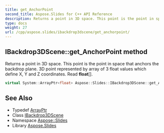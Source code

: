 ```yaml
---
title: get_AnchorPoint
second_title: Aspose.Slides for C++ API Reference
description: Returns a point in 3D space. This point is the point in space that anchors the backdrop plane. 3D point represented by array of 3 float values which define X, Y and Z coordinates. Read float[].
type: docs
weight: 27
url: /cpp/aspose.slides/ibackdrop3dscene/get_anchorpoint/
---
```

## IBackdrop3DScene::get_AnchorPoint method


Returns a point in 3D space. This point is the point in space that anchors the backdrop plane. 3D point represented by array of 3 float values which define X, Y and Z coordinates. Read **float**[].

```cpp
virtual System::ArrayPtr<float> Aspose::Slides::IBackdrop3DScene::get_AnchorPoint()=0
```

## See Also

* Typedef [ArrayPtr](../../../system/arrayptr/)
* Class [IBackdrop3DScene](../)
* Namespace [Aspose::Slides](../../)
* Library [Aspose.Slides](../../../)
